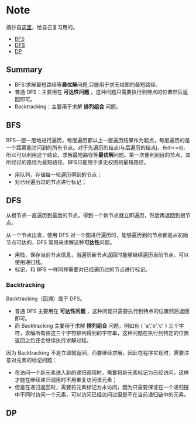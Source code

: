 # Note

摘抄自[这里](https://github.com/CyC2018/CS-Notes/blob/master/docs/notes/Leetcode%20%E9%A2%98%E8%A7%A3.md#bfs)，给自己复习用的。

- [BFS](#BFS)
- [DFS](#DFS)
- [DP](#DP)


## Summary

- BFS:求解最短路径等**最优解**问题,只能用于求无权图的最短路径。
- 普通 DFS：主要用在  **可达性问题** ，这种问题只需要执行到特点的位置然后返回即可。
- Backtracking：主要用于求解  **排列组合**  问题。


## BFS

BFS一层一层地进行遍历，每层遍历都以上一层遍历结果作为起点，每层遍历的是一个距离能访问到的所有节点。对于先遍历的结点i与后遍历的结点j，有di<=dj，所以可以利用这个结论，求解最短路径等**最优解**问题。第一次便利到目的节点，其所经过的路径为最短路径。BFS只能用于求无权图的最短路径。

- 用队列，存储每一轮遍历得到的节点；
- 对已经遍历过的节点进行标记；

## DFS

从根节点一直遍历到最后的节点，得到一个新节点就立即遍历，然后再返回到根节点。

从一个节点出发，使用 DFS 对一个图进行遍历时，能够遍历到的节点都是从初始节点可达的，DFS 常用来求解这种**可达性**问题。 

- 用栈，保存当前节点信息，当遍历新节点返回时能够继续遍历当前节点，可以使用递归栈。
- 标记，和 BFS 一样同样需要对已经遍历过的节点进行标记。

### Backtracking

Backtracking（回溯）属于 DFS。

- 普通 DFS 主要用在  **可达性问题** ，这种问题只需要执行到特点的位置然后返回即可。
- 而 Backtracking 主要用于求解  **排列组合**  问题，例如有 { 'a','b','c' } 三个字符，求解所有由这三个字符排列得到的字符串，这种问题在执行到特定的位置返回之后还会继续执行求解过程。

因为 Backtracking 不是立即就返回，而要继续求解，因此在程序实现时，需要注意对元素的标记问题：

- 在访问一个新元素进入新的递归调用时，需要将新元素标记为已经访问，这样才能在继续递归调用时不用重复访问该元素；
- 但是在递归返回时，需要将元素标记为未访问，因为只需要保证在一个递归链中不同时访问一个元素，可以访问已经访问过但是不在当前递归链中的元素。
 


## DP 